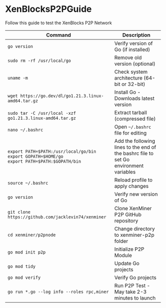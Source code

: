 # XenBlocksP2PGuide
Follow this guide to test the XenBlocks P2P Network 

| Command | Description |
|---------|-------------|
| `go version` | Verify version of Go (if installed) |
| `sudo rm -rf /usr/local/go` | Remove old version (optional) |
| `uname -m` | Check system architecture (64-bit or 32-bit) |
| `wget https://go.dev/dl/go1.21.3.linux-amd64.tar.gz` | Install Go - Downloads latest version |
| `sudo tar -C /usr/local -xzf go1.21.3.linux-amd64.tar.gz` | Extract tarball (compressed file) |
| `nano ~/.bashrc` | Open `~/.bashrc` file for editing |
|  `export PATH=$PATH:/usr/local/go/bin` <br> `export GOPATH=$HOME/go` <br> `export PATH=$PATH:$GOPATH/bin` | Add the following lines to the end of the bashrc file to set Go environment variables  |
| `source ~/.bashrc` | Reload profile to apply changes |
| `go version` | Verify new version of Go |
| `git clone https://github.com/jacklevin74/xenminer` | Clone XenMiner P2P GitHub repository |
| `cd xenminer/p2pnode` | Change directory to xenminer-p2p folder |
| `go mod init p2p` | Initialize P2P Module |
| `go mod tidy` | Update Go projects |
| `go mod verify` | Verify Go projects |
| `go run *.go --log info --roles rpc,miner` | Run P2P Test - May take 2-3 minutes to launch |



